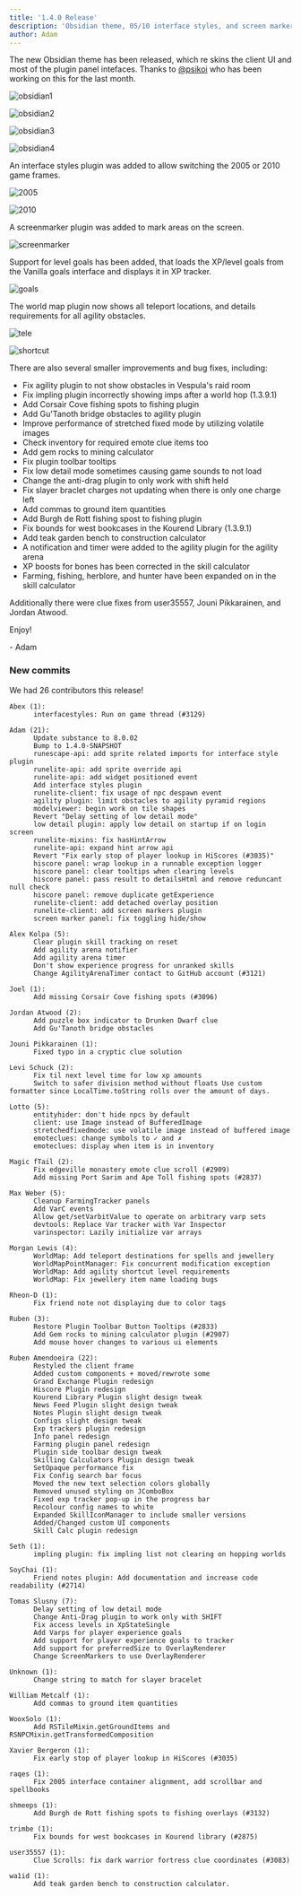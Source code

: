 ```yaml
---
title: '1.4.0 Release'
description: 'Obsidian theme, 05/10 interface styles, and screen markers'
author: Adam
---
```


The new Obsidian theme has been released, which re skins the client UI and most
of the plugin panel intefaces. Thanks to [@psikoi](https://github.com/psikoi)
who has been working on this for the last month.

![obsidian1](/img/blog/1.4.0-Release/obsidian1.png)

![obsidian2](/img/blog/1.4.0-Release/obsidian2.png)

![obsidian3](/img/blog/1.4.0-Release/obsidian3.png)

![obsidian4](/img/blog/1.4.0-Release/obsidian4.png)

An interface styles plugin was added to allow switching the 2005 or 2010 game
frames.

![2005](/img/blog/1.4.0-Release/2005.png)

![2010](/img/blog/1.4.0-Release/2010.png)

A screenmarker plugin was added to mark areas on the screen.

![screenmarker](/img/blog/1.4.0-Release/marker.png)

Support for level goals has been added, that loads the XP/level goals from the
Vanilla goals interface and displays it in XP tracker.

![goals](/img/blog/1.4.0-Release/goals.png)

The world map plugin now shows all teleport locations, and details requirements
for all agility obstacles.

![tele](/img/blog/1.4.0-Release/tele.png)

![shortcut](/img/blog/1.4.0-Release/shortcut.png)

There are also several smaller improvements and bug fixes, including:

* Fix agility plugin to not show obstacles in Vespula's raid room
* Fix impling plugin incorrectly showing imps after a world hop (1.3.9.1)
* Add Corsair Cove fishing spots to fishing plugin
* Add Gu'Tanoth bridge obstacles to agility plugin
* Improve performance of stretched fixed mode by utilizing volatile images
* Check inventory for required emote clue items too
* Add gem rocks to mining calculator
* Fix plugin toolbar tooltips
* Fix low detail mode sometimes causing game sounds to not load
* Change the anti-drag plugin to only work with shift held
* Fix slayer braclet charges not updating when there is only one charge left
* Add commas to ground item quantities
* Add Burgh de Rott fishing spost to fishing plugin
* Fix bounds for west bookcases in the Kourend Library (1.3.9.1)
* Add teak garden bench to construction calculator
* A notification and timer were added to the agility plugin for the agility
arena
* XP boosts for bones has been corrected in the skill calculator
* Farming, fishing, herblore, and hunter have been expanded on in the skill
  calculator

Additionally there were clue fixes from user35557, Jouni Pikkarainen, and Jordan
Atwood.

Enjoy!

\- Adam


### New commits

We had 26 contributors this release!

```
Abex (1):
      interfacestyles: Run on game thread (#3129)

Adam (21):
      Update substance to 8.0.02
      Bump to 1.4.0-SNAPSHOT
      runescape-api: add sprite related imports for interface style plugin
      runelite-api: add sprite override api
      runelite-api: add widget positioned event
      Add interface styles plugin
      runelite-client: fix usage of npc despawn event
      agility plugin: limit obstacles to agility pyramid regions
      modelviewer: begin work on tile shapes
      Revert "Delay setting of low detail mode"
      low detail plugin: apply low detail on startup if on login screen
      runelite-mixins: fix hasHintArrow
      runelite-api: expand hint arrow api
      Revert "Fix early stop of player lookup in HiScores (#3035)"
      hiscore panel: wrap lookup in a runnable exception logger
      hiscore panel: clear tooltips when clearing levels
      hiscore panel: pass result to detailsHtml and remove reduncant null check
      hiscore panel: remove duplicate getExperience
      runelite-client: add detached overlay position
      runelite-client: add screen markers plugin
      screen marker panel: fix toggling hide/show

Alex Kolpa (5):
      Clear plugin skill tracking on reset
      Add agility arena notifier
      Add agility arena timer
      Don't show experience progress for unranked skills
      Change AgilityArenaTimer contact to GitHub account (#3121)

Joel (1):
      Add missing Corsair Cove fishing spots (#3096)

Jordan Atwood (2):
      Add puzzle box indicator to Drunken Dwarf clue
      Add Gu'Tanoth bridge obstacles

Jouni Pikkarainen (1):
      Fixed typo in a cryptic clue solution

Levi Schuck (2):
      Fix til next level time for low xp amounts
      Switch to safer division method without floats Use custom formatter since LocalTime.toString rolls over the amount of days.

Lotto (5):
      entityhider: don't hide npcs by default
      client: use Image instead of BufferedImage
      stretchedfixedmode: use volatile image instead of buffered image
      emoteclues: change symbols to ✓ and ✗
      emoteclues: display when item is in inventory

Magic fTail (2):
      Fix edgeville monastery emote clue scroll (#2909)
      Add missing Port Sarim and Ape Toll fishing spots (#2837)

Max Weber (5):
      Cleanup FarmingTracker panels
      Add VarC events
      Allow get/setVarbitValue to operate on arbitrary varp sets
      devtools: Replace Var tracker with Var Inspector
      varinspector: Lazily initialize var arrays

Morgan Lewis (4):
      WorldMap: Add teleport destinations for spells and jewellery
      WorldMapPointManager: Fix concurrent modification exception
      WorldMap: Add agility shortcut level requirements
      WorldMap: Fix jewellery item name loading bugs

Rheon-D (1):
      Fix friend note not displaying due to color tags

Ruben (3):
      Restore Plugin Toolbar Button Tooltips (#2833)
      Add Gem rocks to mining calculator plugin (#2907)
      Add mouse hover changes to various ui elements

Ruben Amendoeira (22):
      Restyled the client frame
      Added custom components + moved/rewrote some
      Grand Exchange Plugin redesign
      Hiscore Plugin redesign
      Kourend Library Plugin slight design tweak
      News Feed Plugin slight design tweak
      Notes Plugin slight design tweak
      Configs slight design tweak
      Exp trackers plugin redesign
      Info panel redesign
      Farming plugin panel redesign
      Plugin side toolbar design tweak
      Skilling Calculators Plugin design tweak
      SetOpaque performance fix
      Fix Config search bar focus
      Moved the new text selection colors globally
      Removed unused styling on JComboBox
      Fixed exp tracker pop-up in the progress bar
      Recolour config names to white
      Expanded SkillIconManager to include smaller versions
      Added/Changed custom UI components
      Skill Calc plugin redesign

Seth (1):
      impling plugin: fix impling list not clearing on hopping worlds

SoyChai (1):
      Friend notes plugin: Add documentation and increase code readability (#2714)

Tomas Slusny (7):
      Delay setting of low detail mode
      Change Anti-Drag plugin to work only with SHIFT
      Fix access levels in XpStateSingle
      Add Varps for player experience goals
      Add support for player experience goals to tracker
      Add support for preferredSize to OverlayRenderer
      Change ScreenMarkers to use OverlayRenderer

Unknown (1):
      Change string to match for slayer bracelet

William Metcalf (1):
      Add commas to ground item quantities

WooxSolo (1):
      Add RSTileMixin.getGroundItems and RSNPCMixin.getTransformedComposition

Xavier Bergeron (1):
      Fix early stop of player lookup in HiScores (#3035)

raqes (1):
      Fix 2005 interface container alignment, add scrollbar and spellbooks

shmeeps (1):
      Add Burgh de Rott fishing spots to fishing overlays (#3132)

trimbe (1):
      Fix bounds for west bookcases in Kourend library (#2875)

user35557 (1):
      Clue Scrolls: fix dark warrior fortress clue coordinates (#3083)

wa1id (1):
      Add teak garden bench to construction calculator.
```
